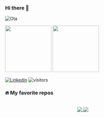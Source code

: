 ### Hi there 👋

<!--***************

- 🔭 I’m currently working on ...
- 🌱 I’m currently learning ...
- 👯 I’m looking to collaborate on ...
- 🤔 I’m looking for help with ...
- 💬 Ask me about ...
- 📫 How to reach me: ...
- 😄 Pronouns: ...
- ⚡ Fun fact: ...
***************-->

![Ota](https://github-readme-stats.vercel.app/api?username=antoniPrz&show_icons=true&theme=nightowl)



<img height="150em" src="https://github-readme-streak-stats.herokuapp.com/?user=antoniPrz&hide_border=true&theme=nightowl&show_icons=true"/>
<img height="150em" src="https://github-readme-stats.vercel.app/api/top-langs/?username=antoniPrz&layout=compact&count_private=true&hide_border=true&theme=nightowl&show_icons=true">
     
 [![Linkedin](https://img.shields.io/badge/-LinkedIn-060606?style=flat&labelColor=0D0D0D&logo=Linkedin&Color=white)](https://www.linkedin.com/in/antoni-pérez/)
![visitors](https://visitor-badge-reloaded.herokuapp.com/badge?page_id=antoniPrz.antoniPrz&color=00cf00) 

<!--*************** my favourite repos ***************-->
<h3>🔥 My favorite repos</h3>
<br />
<div align="center">
  <a href="https://github.com/TrujiE/ProyectoFinal">
    <img 
      align="center" 
      src="https://github-readme-stats.vercel.app/api/pin/?username=marcelo-rafael&repo=nlw-06-letmeask&theme=dracula&layout=compact" />
  </a>
  <a href="https://github.com/marcelo-rafael/nlw_heat_web">
    <img 
      align="center" 
      src="https://github-readme-stats.vercel.app/api/pin/?username=marcelo-rafael&repo=nlw_heat_web&theme=dracula&layout=compact" />
  </a>
</div>
